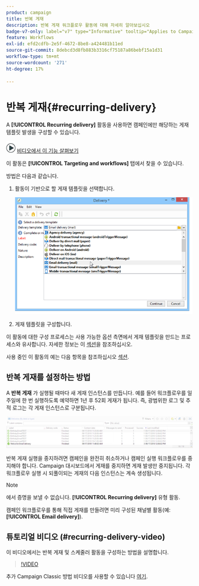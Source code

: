 ```yaml
---
product: campaign
title: 반복 게재
description: 반복 게재 워크플로우 활동에 대해 자세히 알아보십시오
badge-v7-only: label="v7" type="Informative" tooltip="Applies to Campaign Classic v7 only"
feature: Workflows
exl-id: efd2cdfb-2e5f-4672-8be8-a424481b11ed
source-git-commit: 8debcd3d8fb883b3316cf75187a86bebf15a1d31
workflow-type: tm+mt
source-wordcount: '271'
ht-degree: 17%

---
```


# 반복 게재{#recurring-delivery}



A **[!UICONTROL Recurring delivery]** 활동을 사용하면 캠페인에만 해당하는 게재 템플릿 발생을 구성할 수 있습니다.

![](assets/do-not-localize/how-to-video.png) [비디오에서 이 기능 살펴보기](#recurring-delivery-video)

이 활동은 **[!UICONTROL Targeting and workflows]** 탭에서 찾을 수 있습니다.

방법은 다음과 같습니다.

1. 활동이 기반으로 할 게재 템플릿을 선택합니다.

   ![](assets/recurring_delivery_001.png)

1. 게재 템플릿을 구성합니다.

이 활동에 대한 구성 프로세스는 사용 가능한 옵션 측면에서 게재 템플릿을 만드는 프로세스와 유사합니다. 자세한 정보는 이 [섹션](../../delivery/using/about-templates.md)을 참조하십시오.

사용 중인 이 활동의 예는 다음 항목을 참조하십시오 [섹션](sending-a-birthday-email.md#creating-a-recurring-delivery-in-a-targeting-workflow).

## 반복 게재를 설정하는 방법

A **반복 게재** 가 실행될 때마다 새 게재 인스턴스를 만듭니다. 예를 들어 워크플로우를 일주일에 한 번 실행하도록 예약하면 1년 후 52회 게재가 됩니다. 즉, 광범위한 로그 및 추적 로그는 각 게재 인스턴스로 구분됩니다.

![반복 게재](assets/delivery_recurring.jpg)

반복 게재 실행을 중지하려면 캠페인을 완전히 취소하거나 캠페인 실행 워크플로우를 중지해야 합니다. Campaign 대시보드에서 게재를 중지하면 게재 발생만 중지됩니다. 각 워크플로우 실행 시 되풀이되는 게재의 다음 인스턴스는 계속 생성됩니다.

>[!NOTE]
>
>에서 증명을 보낼 수 없습니다. **[!UICONTROL Recurring delivery]** 유형 활동.
> 
>캠페인 워크플로우를 통해 직접 게재를 만들려면 미리 구성된 채널별 활동(예: **[!UICONTROL Email delivery]**).

## 튜토리얼 비디오 (#recurring-delivery-video)

이 비디오에서는 반복 게재 및 스케줄러 활동을 구성하는 방법을 설명합니다.

>[!VIDEO](https://video.tv.adobe.com/v/25040?quality=12)

추가 Campaign Classic 방법 비디오를 사용할 수 있습니다 [여기](https://experienceleague.adobe.com/docs/campaign-classic-learn/tutorials/overview.html?lang=ko).
